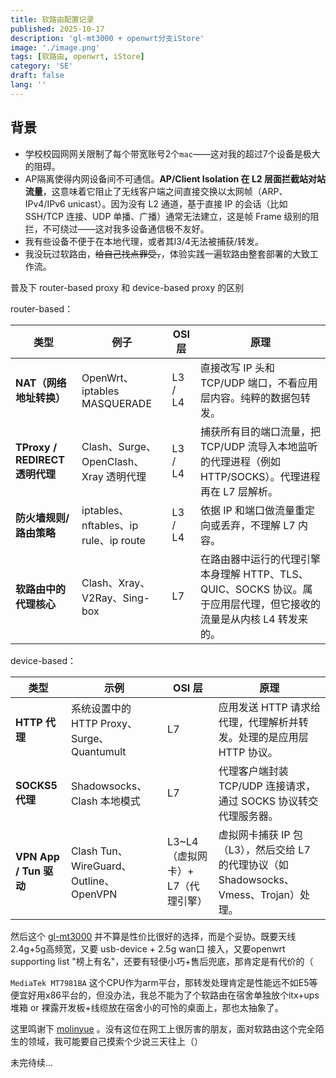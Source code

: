 ```yaml
---
title: 软路由配置记录
published: 2025-10-17
description: 'gl-mt3000 + openwrt分支iStore'
image: './image.png'
tags: [软路由, openwrt, iStore]
category: 'SE'
draft: false 
lang: ''
---
```


## 背景

- 学校校园网网关限制了每个带宽账号2个`mac`——这对我的超过7个设备是极大的阻碍。
- AP隔离使得内网设备间不可通信。**AP/Client Isolation 在 L2 层面拦截站对站流量**，这意味着它阻止了无线客户端之间直接交换以太网帧（ARP、IPv4/IPv6 unicast）。因为没有 L2 通道，基于直接 IP 的会话（比如 SSH/TCP 连接、UDP 单播、广播）通常无法建立，这是帧 Frame 级别的阻拦，不可绕过——这对我多设备通信极不友好。
- 我有些设备不便于在本地代理，或者其l3/4无法被捕获/转发。
- 我没玩过软路由，~~给自己找点罪受，~~，体验实践一遍软路由整套部署的大致工作流。

普及下 router-based proxy 和 device-based proxy 的区别

router-based：

| 类型                           | 例子                                   | OSI 层  | 原理                                                         |
| ------------------------------ | -------------------------------------- | ------- | ------------------------------------------------------------ |
| **NAT（网络地址转换）**        | OpenWrt、iptables MASQUERADE           | L3 / L4 | 直接改写 IP 头和 TCP/UDP 端口，不看应用层内容。纯粹的数据包转发。 |
| **TProxy / REDIRECT 透明代理** | Clash、Surge、OpenClash、Xray 透明代理 | L3 / L4 | 捕获所有目的端口流量，把 TCP/UDP 流导入本地监听的代理进程（例如 HTTP/SOCKS）。代理进程再在 L7 层解析。 |
| **防火墙规则/路由策略**        | iptables、nftables、ip rule、ip route  | L3 / L4 | 依据 IP 和端口做流量重定向或丢弃，不理解 L7 内容。           |
| **软路由中的代理核心**         | Clash、Xray、V2Ray、Sing-box           | L7      | 在路由器中运行的代理引擎本身理解 HTTP、TLS、QUIC、SOCKS 协议。属于应用层代理，但它接收的流量是从内核 L4 转发来的。 |

device-based：

| 类型                   | 示例                                       | OSI 层                            | 原理                                                         |
| ---------------------- | ------------------------------------------ | --------------------------------- | ------------------------------------------------------------ |
| **HTTP 代理**          | 系统设置中的 HTTP Proxy、Surge、Quantumult | L7                                | 应用发送 HTTP 请求给代理，代理解析并转发。处理的是应用层 HTTP 协议。 |
| **SOCKS5 代理**        | Shadowsocks、Clash 本地模式                | L7                                | 代理客户端封装 TCP/UDP 连接请求，通过 SOCKS 协议转交代理服务器。 |
| **VPN App / Tun 驱动** | Clash Tun、WireGuard、Outline、OpenVPN     | L3~L4（虚拟网卡）+ L7（代理引擎） | 虚拟网卡捕获 IP 包（L3），然后交给 L7 的代理协议（如 Shadowsocks、Vmess、Trojan）处理。 |

然后这个 [gl-mt3000](https://openwrt.org/toh/gl.inet/gl-mt3000) 并不算是性价比很好的选择，而是个妥协。既要天线2.4g+5g高频宽，又要 usb-device + 2.5g wan口 接入，又要openwrt supporting list "榜上有名"，还要有轻便小巧+售后兜底，那肯定是有代价的（

`MediaTek MT7981BA` 这个CPU作为arm平台，那转发处理肯定是性能远不如E5等便宜好用x86平台的，但没办法，我总不能为了个软路由在宿舍单独放个itx+ups堆箱 or 裸露开发板+线缆放在宿舍小的可怜的桌面上，那也太抽象了。

这里鸣谢下 [molinyue](https://moliyue.xyz/) 。没有这位在网工上很厉害的朋友，面对软路由这个完全陌生的领域，我可能要自己摸索个少说三天往上（）

未完待续...